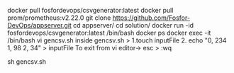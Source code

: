 docker pull fosfordevops/csvgenerator:latest
docker pull prom/prometheus:v2.22.0
git clone https://github.com/Fosfor-DevOps/appserver.git
cd appserver/
cd solution/
docker run -id fosfordevops/csvgenerator:latest /bin/bash
docker ps
docker exec -it <container-id> /bin/bash
vi gencsv.sh
inside gencsv.sh > 
1.touch inputFile
2. echo "0, 234
1, 98
2, 34" > inputFile
To exit from vi editor-> esc > :wq

sh gencsv.sh